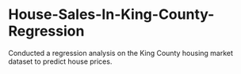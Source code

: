 # House-Sales-In-King-County-Regression
Conducted a regression analysis on the King County housing market dataset to predict house prices.
